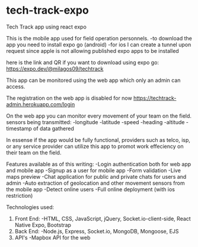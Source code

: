 # tech-track-expo
Tech Track app using react expo

This is the mobile app used for field operation personnels.
  -to download the app you need to install expo go (android)
  -for ios I can create a tunnel upon request since apple is not allowing published expo apps to be installed
  
  here is the link and QR if you want to download using expo go:
  https://expo.dev/@milagos09/techtrack
  
This app can be monitored using the web app which only an admin can access.

The registration on the web app is disabled for now
https://techtrack-admin.herokuapp.com/login

On the web app you can monitor every movement of your team on the field.
sensors being transmitted:
  -longitude
  -latitude
  -speed
  -heading
  -altitude
  -timestamp of data gathered
  
In essense if the app would be fully functional, providers such as telco, isp, or any service provider can utilize this app to promot work effeciency on their team on the field.

Features available as of this writing:
  -Login authentication both for web app and mobile app
  -Signup as a user for mobile app
  -Form validation
  -Live maps preview
  -Chat application for public and private chats for users and admin
  -Auto extraction of geolocation and other movement sensors from the mobile app
  -Detect online users
  -Full online deployment (with ios restriction)
  
Technologies used:
  1. Front End:
      -HTML, CSS, JavaScript, jQuery, Socket.io-client-side, React Native Expo, Bootstrap
  2. Back End:
      -Node.js, Express, Socket.io, MongoDB, Mongoose, EJS
  3. API's
      -Mapbox API for the web
  
  
 

